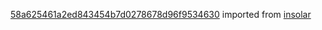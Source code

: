 [58a625461a2ed843454b7d0278678d96f9534630](https://github.com/insolar/insolar/commit/58a625461a2ed843454b7d0278678d96f9534630) imported from [insolar](https://github.com/insolar/insolar)
